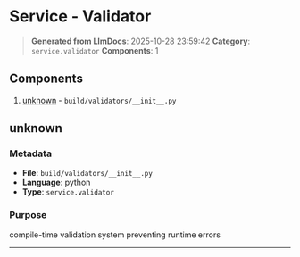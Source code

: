 # Service - Validator

> **Generated from LlmDocs**: 2025-10-28 23:59:42
> **Category**: `service.validator`
> **Components**: 1

## Components

1. [unknown](#unknown) - `build/validators/__init__.py`

## unknown

### Metadata

- **File**: `build/validators/__init__.py`
- **Language**: python
- **Type**: `service.validator`

### Purpose

compile-time validation system preventing runtime errors

---

